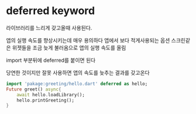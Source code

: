# deferred keyword
라이브러리를 느리게 갖고올때 사용된다.

앱의 실행 속도를 향상시키는데 매우 용의하다
앱에서 보다 적게사용되는 옵션 스크린같은 위젯들을 조금 늦게 불러옴으로 앱의 실행 속도를 올림

import 부분뒤에 deferred를 붙이면 된다

당연한 것이지만 잘못 사용하면 앱의 속도를 늦추는 결과를 갖고온다

```dart
import 'pakage:greeting/hello.dart' deferred as hello;
Future greet() async{
	await hello.loadLibrary();
	hello.printGreeting();
}
```